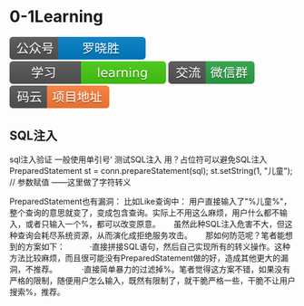 # 0-1Learning

![alt text](../static/common/svg/luoxiaosheng.svg "公众号")
![alt text](../static/common/svg/luoxiaosheng_learning.svg "学习")
![alt text](../static/common/svg/luoxiaosheng_wechat.svg "微信")
![alt text](../static/common/svg/luoxiaosheng_gitee.svg "码云")

## SQL注入

sql注入验证
一般使用单引号‘ 测试SQL注入
用？占位符可以避免SQL注入
PreparedStatement st = conn.prepareStatement(sql);
st.setString(1, "儿童"); // 参数赋值  ——这里做了字符转义


PreparedStatement也有漏洞：
比如Like查询中：
用户直接输入了"%儿童%"，整个查询的意思就变了，变成包含查询。实际上不用这么麻烦，用户什么都不输入，或者只输入一个%，都可以改变原意。
     虽然此种SQL注入危害不大，但这种查询会耗尽系统资源，从而演化成拒绝服务攻击。
     那如何防范呢？笔者能想到的方案如下：
          ·直接拼接SQL语句，然后自己实现所有的转义操作。这种方法比较麻烦，而且很可能没有PreparedStatement做的好，造成其他更大的漏洞，不推荐。
          ·直接简单暴力的过滤掉%。笔者觉得这方案不错，如果没有严格的限制，随便用户怎么输入，既然有限制了，就干脆严格一些，干脆不让用户搜索%，推荐。


